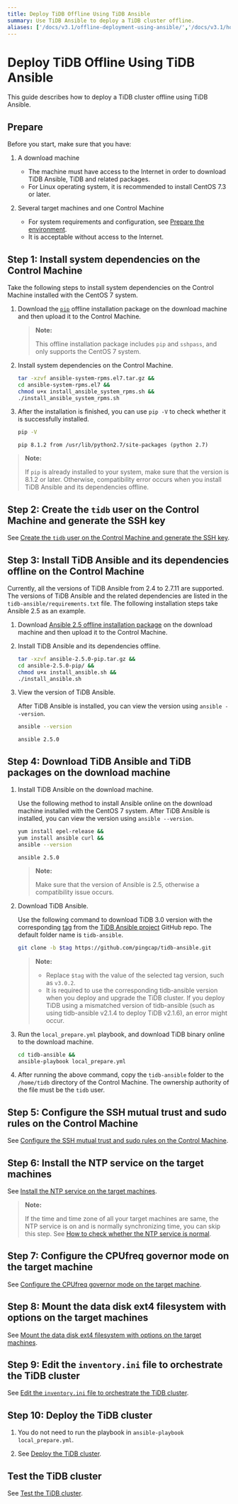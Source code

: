 ```yaml
---
title: Deploy TiDB Offline Using TiDB Ansible
summary: Use TiDB Ansible to deploy a TiDB cluster offline.
aliases: ['/docs/v3.1/offline-deployment-using-ansible/','/docs/v3.1/how-to/deploy/orchestrated/offline-ansible/']
---
```


# Deploy TiDB Offline Using TiDB Ansible

This guide describes how to deploy a TiDB cluster offline using TiDB Ansible.

## Prepare

Before you start, make sure that you have:

1. A download machine

    - The machine must have access to the Internet in order to download TiDB Ansible, TiDB and related packages.
    - For Linux operating system, it is recommended to install CentOS 7.3 or later.

2. Several target machines and one Control Machine

    - For system requirements and configuration, see [Prepare the environment](/online-deployment-using-ansible.md#prepare).
    - It is acceptable without access to the Internet.

## Step 1: Install system dependencies on the Control Machine

Take the following steps to install system dependencies on the Control Machine installed with the CentOS 7 system.

1. Download the [`pip`](https://download.pingcap.org/ansible-system-rpms.el7.tar.gz) offline installation package on the download machine and then upload it to the Control Machine.

    > **Note:**
    >
    > This offline installation package includes `pip` and `sshpass`, and only supports the CentOS 7 system.

2. Install system dependencies on the Control Machine.

    
    ```bash
    tar -xzvf ansible-system-rpms.el7.tar.gz &&
    cd ansible-system-rpms.el7 &&
    chmod u+x install_ansible_system_rpms.sh &&
    ./install_ansible_system_rpms.sh
    ```

3. After the installation is finished, you can use `pip -V` to check whether it is successfully installed.

    
    ```bash
    pip -V
    ```

    ```
    pip 8.1.2 from /usr/lib/python2.7/site-packages (python 2.7)
    ```

> **Note:**
>
> If `pip` is already installed to your system, make sure that the version is 8.1.2 or later. Otherwise, compatibility error occurs when you install TiDB Ansible and its dependencies offline.

## Step 2: Create the `tidb` user on the Control Machine and generate the SSH key

See [Create the `tidb` user on the Control Machine and generate the SSH key](/online-deployment-using-ansible.md#step-2-create-the-tidb-user-on-the-control-machine-and-generate-the-ssh-key).

## Step 3: Install TiDB Ansible and its dependencies offline on the Control Machine

Currently, all the versions of TiDB Ansible from 2.4 to 2.7.11 are supported. The versions of TiDB Ansible and the related dependencies are listed in the `tidb-ansible/requirements.txt` file. The following installation steps take Ansible 2.5 as an example.

1. Download [Ansible 2.5 offline installation package](https://download.pingcap.org/ansible-2.5.0-pip.tar.gz) on the download machine and then upload it to the Control Machine.

2. Install TiDB Ansible and its dependencies offline.

    
    ```bash
    tar -xzvf ansible-2.5.0-pip.tar.gz &&
    cd ansible-2.5.0-pip/ &&
    chmod u+x install_ansible.sh &&
    ./install_ansible.sh
    ```

3. View the version of TiDB Ansible.

    After TiDB Ansible is installed, you can view the version using `ansible --version`.

    
    ```bash
    ansible --version
    ```

    ```
    ansible 2.5.0
    ```

## Step 4: Download TiDB Ansible and TiDB packages on the download machine

1. Install TiDB Ansible on the download machine.

    Use the following method to install Ansible online on the download machine installed with the CentOS 7 system. After TiDB Ansible is installed, you can view the version using `ansible --version`.

    
    ```bash
    yum install epel-release &&
    yum install ansible curl &&
    ansible --version
    ```

    ```
    ansible 2.5.0
    ```

    > **Note:**
    >
    > Make sure that the version of Ansible is 2.5, otherwise a compatibility issue occurs.

2. Download TiDB Ansible.

    Use the following command to download TiDB 3.0 version with the corresponding [tag](https://github.com/pingcap/tidb-ansible/tags) from the [TiDB Ansible project](https://github.com/pingcap/tidb-ansible) GitHub repo. The default folder name is `tidb-ansible`.

    
    ```bash
    git clone -b $tag https://github.com/pingcap/tidb-ansible.git
    ```

    > **Note:**
    >
    > - Replace `$tag` with the value of the selected tag version, such as `v3.0.2`.
    > - It is required to use the corresponding tidb-ansible version when you deploy and upgrade the TiDB cluster. If you deploy TiDB using a mismatched version of tidb-ansible (such as using tidb-ansible v2.1.4 to deploy TiDB v2.1.6), an error might occur.

3. Run the `local_prepare.yml` playbook, and download TiDB binary online to the download machine.

    
    ```bash
    cd tidb-ansible &&
    ansible-playbook local_prepare.yml
    ```

4. After running the above command, copy the `tidb-ansible` folder to the `/home/tidb` directory of the Control Machine. The ownership authority of the file must be the `tidb` user.

## Step 5: Configure the SSH mutual trust and sudo rules on the Control Machine

See [Configure the SSH mutual trust and sudo rules on the Control Machine](/online-deployment-using-ansible.md#step-5-configure-the-ssh-mutual-trust-and-sudo-rules-on-the-control-machine).

## Step 6: Install the NTP service on the target machines

See [Install the NTP service on the target machines](/online-deployment-using-ansible.md#step-6-install-the-ntp-service-on-the-target-machines).

> **Note:**
>
> If the time and time zone of all your target machines are same, the NTP service is on and is normally synchronizing time, you can skip this step. See [How to check whether the NTP service is normal](/online-deployment-using-ansible.md#how-to-check-whether-the-ntp-service-is-normal#how-to-check-whether-the-ntp-service-is-normal).

## Step 7: Configure the CPUfreq governor mode on the target machine

See [Configure the CPUfreq governor mode on the target machine](/online-deployment-using-ansible.md#step-7-configure-the-cpufreq-governor-mode-on-the-target-machine).

## Step 8: Mount the data disk ext4 filesystem with options on the target machines

See [Mount the data disk ext4 filesystem with options on the target machines](/online-deployment-using-ansible.md#step-8-mount-the-data-disk-ext4-filesystem-with-options-on-the-target-machines).

## Step 9: Edit the `inventory.ini` file to orchestrate the TiDB cluster

See [Edit the `inventory.ini` file to orchestrate the TiDB cluster](/online-deployment-using-ansible.md#step-9-edit-the-inventoryini-file-to-orchestrate-the-tidb-cluster).

## Step 10: Deploy the TiDB cluster

1. You do not need to run the playbook in `ansible-playbook local_prepare.yml`.

2. See [Deploy the TiDB cluster](/online-deployment-using-ansible.md#step-11-deploy-the-tidb-cluster).

## Test the TiDB cluster

See [Test the TiDB cluster](/online-deployment-using-ansible.md#test-the-tidb-cluster).
